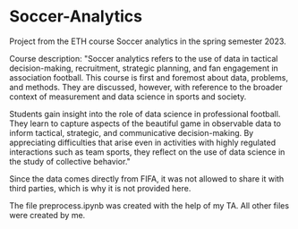 # Soccer-Analytics
Project from the ETH course Soccer analytics in the spring semester 2023.

Course description:
"Soccer analytics refers to the use of data in tactical decision-making, recruitment, strategic planning, and fan engagement in association football. This course is first and foremost about data, problems, and methods. They are discussed, however, with reference to the broader context of measurement and data science in sports and society.

Students gain insight into the role of data science in professional football. They learn to capture aspects of the beautiful game in observable data to inform tactical, strategic, and communicative decision-making. By appreciating difficulties that arise even in activities with highly regulated interactions such as team sports, they reflect on the use of data science in the study of collective behavior."

Since the data comes directly from FIFA, it was not allowed to share it with third parties, which is why it is not provided here.

The file preprocess.ipynb was created with the help of my TA. All other files were created by me.

